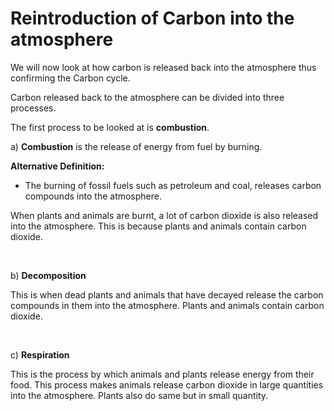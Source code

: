 # Reintroduction of Carbon into the atmosphere

We will now look at how carbon is released back into the atmosphere thus confirming the Carbon cycle.

Carbon released back to the atmosphere can be divided into three processes.

The first process to be looked at is **combustion**.


a) **Combustion** is the release of energy from fuel by burning.

**Alternative Definition:**

-	The burning of fossil fuels such as petroleum and coal, releases carbon compounds into the atmosphere.


When plants and animals are burnt, a lot of carbon dioxide is also released into the atmosphere.  This is because plants and animals contain carbon dioxide.

<br>

b) **Decomposition**

This is when dead plants and animals that have decayed release the carbon compounds in them into the atmosphere. Plants and animals contain carbon dioxide.

<br>

c) **Respiration**

This is the process by which animals and plants release energy from their food.  This process makes animals release carbon dioxide in large quantities into the atmosphere.  Plants also do same but in small quantity.


